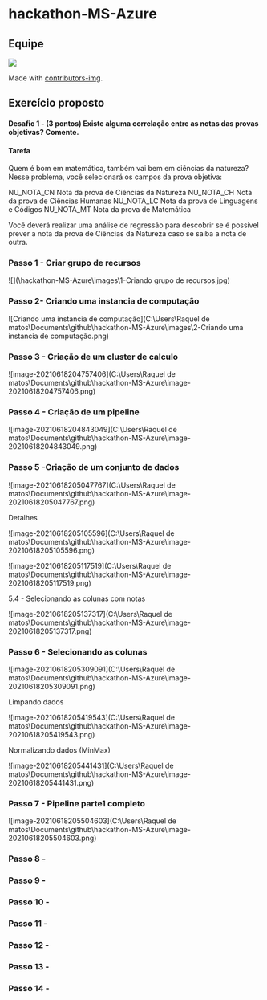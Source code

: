 



# hackathon-MS-Azure

## Equipe

<a href="https://github.com/rockiir/hackathon-MS-Azure/graphs/contributors">
  <img src="https://contrib.rocks/image?repo=rockiir/hackathon-MS-Azure" />
</a>

Made with [contributors-img](https://contrib.rocks).

## Exercício proposto

#### Desafio 1 - (3 pontos) Existe alguma correlação entre as notas das provas objetivas? Comente.

#### Tarefa

Quem é bom em matemática, também vai bem em ciências da natureza? Nesse problema, você selecionará os campos da prova objetiva:

NU_NOTA_CN Nota da prova de Ciências da Natureza NU_NOTA_CH Nota da prova de Ciências Humanas NU_NOTA_LC Nota da prova de Linguagens e Códigos NU_NOTA_MT Nota da prova de Matemática

Você deverá realizar uma análise de regressão para descobrir se é possível prever a nota da prova de Ciências da Natureza caso se saiba a nota de outra.

### Passo 1 - Criar grupo de recursos



![](\hackathon-MS-Azure\images\1-Criando grupo de recursos.jpg)

### Passo 2-  Criando uma instancia de computação

![Criando uma instancia de computação](C:\Users\Raquel de matos\Documents\github\hackathon-MS-Azure\images\2-Criando uma instancia de computação.png)

### Passo 3 -  Criação de um cluster de calculo

![image-20210618204757406](C:\Users\Raquel de matos\Documents\github\hackathon-MS-Azure\image-20210618204757406.png)

### Passo 4 -  Criação de um pipeline

![image-20210618204843049](C:\Users\Raquel de matos\Documents\github\hackathon-MS-Azure\image-20210618204843049.png)

### Passo 5 -Criação de um conjunto de dados

![image-20210618205047767](C:\Users\Raquel de matos\Documents\github\hackathon-MS-Azure\image-20210618205047767.png)

Detalhes

![image-20210618205105596](C:\Users\Raquel de matos\Documents\github\hackathon-MS-Azure\image-20210618205105596.png)



![image-20210618205117519](C:\Users\Raquel de matos\Documents\github\hackathon-MS-Azure\image-20210618205117519.png)

5.4 - Selecionando as colunas com notas

![image-20210618205137317](C:\Users\Raquel de matos\Documents\github\hackathon-MS-Azure\image-20210618205137317.png)

### Passo 6 - Selecionando as colunas

![image-20210618205309091](C:\Users\Raquel de matos\Documents\github\hackathon-MS-Azure\image-20210618205309091.png)

Limpando dados

![image-20210618205419543](C:\Users\Raquel de matos\Documents\github\hackathon-MS-Azure\image-20210618205419543.png)

Normalizando dados (MinMax)

![image-20210618205441431](C:\Users\Raquel de matos\Documents\github\hackathon-MS-Azure\image-20210618205441431.png)



### Passo 7 -  Pipeline parte1 completo

![image-20210618205504603](C:\Users\Raquel de matos\Documents\github\hackathon-MS-Azure\image-20210618205504603.png)



### Passo 8 -



### Passo 9 -



### Passo 10  -



### Passo 11 -



### Passo 12 -

### Passo 13 -

### Passo 14 -

